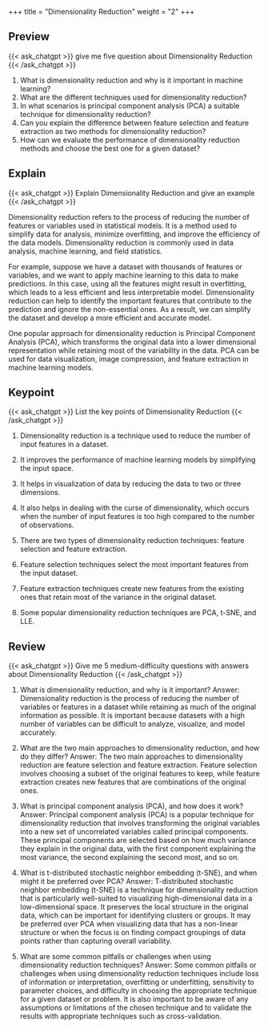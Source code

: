+++
title = "Dimensionality Reduction"
weight = "2"
+++
## Preview
{{< ask_chatgpt >}}
give me five question about Dimensionality Reduction
{{< /ask_chatgpt >}}

1. What is dimensionality reduction and why is it important in machine learning? 
2. What are the different techniques used for dimensionality reduction? 
3. In what scenarios is principal component analysis (PCA) a suitable technique for dimensionality reduction? 
4. Can you explain the difference between feature selection and feature extraction as two methods for dimensionality reduction? 
5. How can we evaluate the performance of dimensionality reduction methods and choose the best one for a given dataset?   

## Explain
{{< ask_chatgpt >}}
Explain Dimensionality Reduction and give an example
{{< /ask_chatgpt >}}

Dimensionality reduction refers to the process of reducing the number of features or variables used in statistical models. It is a method used to simplify data for analysis, minimize overfitting, and improve the efficiency of the data models. Dimensionality reduction is commonly used in data analysis, machine learning, and field statistics.

For example, suppose we have a dataset with thousands of features or variables, and we want to apply machine learning to this data to make predictions. In this case, using all the features might result in overfitting, which leads to a less efficient and less interpretable model. Dimensionality reduction can help to identify the important features that contribute to the prediction and ignore the non-essential ones. As a result, we can simplify the dataset and develop a more efficient and accurate model. 

One popular approach for dimensionality reduction is Principal Component Analysis (PCA), which transforms the original data into a lower dimensional representation while retaining most of the variability in the data. PCA can be used for data visualization, image compression, and feature extraction in machine learning models.   

## Keypoint
{{< ask_chatgpt >}}
List the key points of Dimensionality Reduction
{{< /ask_chatgpt >}}

1. Dimensionality reduction is a technique used to reduce the number of input features in a dataset.

2. It improves the performance of machine learning models by simplifying the input space.

3. It helps in visualization of data by reducing the data to two or three dimensions.

4. It also helps in dealing with the curse of dimensionality, which occurs when the number of input features is too high compared to the number of observations.

5. There are two types of dimensionality reduction techniques: feature selection and feature extraction.

6. Feature selection techniques select the most important features from the input dataset.

7. Feature extraction techniques create new features from the existing ones that retain most of the variance in the original dataset.

8. Some popular dimensionality reduction techniques are PCA, t-SNE, and LLE.   

## Review
{{< ask_chatgpt >}}
Give me 5 medium-difficulty questions with answers about Dimensionality Reduction
{{< /ask_chatgpt >}}

1. What is dimensionality reduction, and why is it important?
Answer: Dimensionality reduction is the process of reducing the number of variables or features in a dataset while retaining as much of the original information as possible. It is important because datasets with a high number of variables can be difficult to analyze, visualize, and model accurately.

2. What are the two main approaches to dimensionality reduction, and how do they differ?
Answer: The two main approaches to dimensionality reduction are feature selection and feature extraction. Feature selection involves choosing a subset of the original features to keep, while feature extraction creates new features that are combinations of the original ones.

3. What is principal component analysis (PCA), and how does it work?
Answer: Principal component analysis (PCA) is a popular technique for dimensionality reduction that involves transforming the original variables into a new set of uncorrelated variables called principal components. These principal components are selected based on how much variance they explain in the original data, with the first component explaining the most variance, the second explaining the second most, and so on.

4. What is t-distributed stochastic neighbor embedding (t-SNE), and when might it be preferred over PCA?
Answer: T-distributed stochastic neighbor embedding (t-SNE) is a technique for dimensionality reduction that is particularly well-suited to visualizing high-dimensional data in a low-dimensional space. It preserves the local structure in the original data, which can be important for identifying clusters or groups. It may be preferred over PCA when visualizing data that has a non-linear structure or when the focus is on finding compact groupings of data points rather than capturing overall variability.

5. What are some common pitfalls or challenges when using dimensionality reduction techniques?
Answer: Some common pitfalls or challenges when using dimensionality reduction techniques include loss of information or interpretation, overfitting or underfitting, sensitivity to parameter choices, and difficulty in choosing the appropriate technique for a given dataset or problem. It is also important to be aware of any assumptions or limitations of the chosen technique and to validate the results with appropriate techniques such as cross-validation.   


